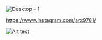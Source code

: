 ![Desktop - 1](https://github.com/arx9781/arx9781/assets/107541824/de715a8e-9ec2-4c0f-bd9d-49e966913bbd)

https://www.instagram.com/arx9781/  


![Alt text](https://spotify-recently-played-readme.vercel.app/api?user=313am5qllm4vnw73oeeahztalt24&width=1000)

